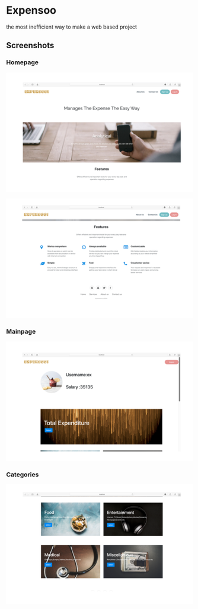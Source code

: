 # Expensoo
 the most inefficient way to make a web based project
 
 ## Screenshots
 
 ### Homepage
 ![](images/homepage1.png)
 
 ![](images/homepage2.png)
 
 ### Mainpage
 
 ![](images/main.png)
 
 ### Categories
 
 ![](images/categories.png)
